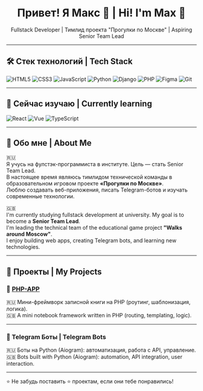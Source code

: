 <h1 align="center">Привет! Я Макc 👋 | Hi! I'm Max 👋</h1>

<p align="center">
  Fullstack Developer | Тимлид проекта "Прогулки по Москве" | Aspiring Senior Team Lead
</p>

---

## 🛠️ Стек технологий | Tech Stack

![HTML5](https://img.shields.io/badge/-HTML5-E34F26?logo=html5&logoColor=white)
![CSS3](https://img.shields.io/badge/-CSS3-1572B6?logo=css3&logoColor=white)
![JavaScript](https://img.shields.io/badge/-JavaScript-F7DF1E?logo=javascript&logoColor=black)
![Python](https://img.shields.io/badge/-Python-3776AB?logo=python&logoColor=white)
![Django](https://img.shields.io/badge/-Django-092E20?logo=django&logoColor=white)
![PHP](https://img.shields.io/badge/-PHP-777BB4?logo=php&logoColor=white)
![Figma](https://img.shields.io/badge/-Figma-F24E1E?logo=figma&logoColor=white)
![Git](https://img.shields.io/badge/-Git-F05032?logo=git&logoColor=white)

---

## 🌱 Сейчас изучаю | Currently learning

![React](https://img.shields.io/badge/-React-61DAFB?logo=react&logoColor=black)
![Vue](https://img.shields.io/badge/-Vue-4FC08D?logo=vue.js&logoColor=white)
![TypeScript](https://img.shields.io/badge/-TypeScript-3178C6?logo=typescript&logoColor=white)

---

## 🧠 Обо мне | About Me

🇷🇺  
Я учусь на фулстэк-программиста в институте. Цель — стать Senior Team Lead.  
В настоящее время являюсь тимлидом технической команды в образовательном игровом проекте **«Прогулки по Москве»**.  
Люблю создавать веб-приложения, писать Telegram-ботов и изучать современные технологии.

🇬🇧  
I'm currently studying fullstack development at university. My goal is to become a **Senior Team Lead**.  
I'm leading the technical team of the educational game project **"Walks around Moscow"**.  
I enjoy building web apps, creating Telegram bots, and learning new technologies.

---

## 📂 Проекты | My Projects

### 📒 [PHP-APP](https://github.com/MaksOganesyan/php-app)
🇷🇺 Мини-фреймворк записной книги на PHP (роутинг, шаблонизация, логика).  
🇬🇧 A mini notebook framework written in PHP (routing, templating, logic).

---

### 🤖 Telegram Боты | Telegram Bots
🇷🇺 Боты на Python (Aiogram): автоматизация, работа с API, управление.  
🇬🇧 Bots built with Python (Aiogram): automation, API integration, user interaction.

---

⭐ Не забудь поставить ⭐ проектам, если они тебе понравились!
